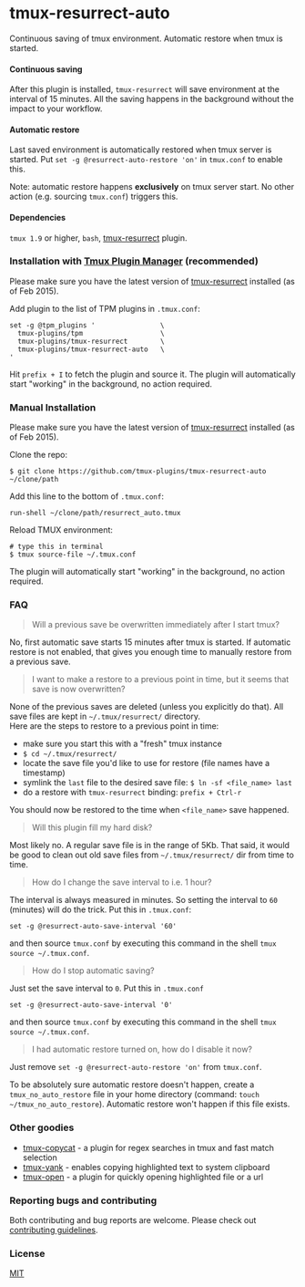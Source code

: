 # tmux-resurrect-auto

Continuous saving of tmux environment. Automatic restore when tmux is started.

#### Continuous saving

After this plugin is installed, `tmux-resurrect` will save environment at the
interval of 15 minutes. All the saving happens in the background without the
impact to your workflow.

#### Automatic restore

Last saved environment is automatically restored when tmux server is started.
Put `set -g @resurrect-auto-restore 'on'` in `tmux.conf` to enable this.

Note: automatic restore happens **exclusively** on tmux server start. No other
action (e.g. sourcing `tmux.conf`) triggers this.

#### Dependencies

`tmux 1.9` or higher, `bash`,
[tmux-resurrect](https://github.com/tmux-plugins/tmux-resurrect) plugin.

### Installation with [Tmux Plugin Manager](https://github.com/tmux-plugins/tpm) (recommended)

Please make sure you have the latest version of
[tmux-resurrect](https://github.com/tmux-plugins/tmux-resurrect) installed (as
of Feb 2015).

Add plugin to the list of TPM plugins in `.tmux.conf`:

    set -g @tpm_plugins '                \
      tmux-plugins/tpm                   \
      tmux-plugins/tmux-resurrect        \
      tmux-plugins/tmux-resurrect-auto   \
    '

Hit `prefix + I` to fetch the plugin and source it. The plugin will
automatically start "working" in the background, no action required.

### Manual Installation

Please make sure you have the latest version of
[tmux-resurrect](https://github.com/tmux-plugins/tmux-resurrect) installed (as
of Feb 2015).

Clone the repo:

    $ git clone https://github.com/tmux-plugins/tmux-resurrect-auto ~/clone/path

Add this line to the bottom of `.tmux.conf`:

    run-shell ~/clone/path/resurrect_auto.tmux

Reload TMUX environment:

    # type this in terminal
    $ tmux source-file ~/.tmux.conf

The plugin will automatically start "working" in the background, no action
required.

### FAQ

> Will a previous save be overwritten immediately after I start tmux?

No, first automatic save starts 15 minutes after tmux is started. If automatic
restore is not enabled, that gives you enough time to manually restore from a
previous save.

> I want to make a restore to a previous point in time, but it seems that save
is now overwritten?

None of the previous saves are deleted (unless you explicitly do that). All save
files are kept in `~/.tmux/resurrect/` directory.<br/>
Here are the steps to restore to a previous point in time:

- make sure you start this with a "fresh" tmux instance
- `$ cd ~/.tmux/resurrect/`
- locate the save file you'd like to use for restore (file names have a timestamp)
- symlink the `last` file to the desired save file: `$ ln -sf <file_name> last`
- do a restore with `tmux-resurrect` binding: `prefix + Ctrl-r`

You should now be restored to the time when `<file_name>` save happened.

> Will this plugin fill my hard disk?

Most likely no. A regular save file is in the range of 5Kb. That said, it
would be good to clean out old save files from `~/.tmux/resurrect/` dir from
time to time.

> How do I change the save interval to i.e. 1 hour?

The interval is always measured in minutes. So setting the interval to `60`
(minutes) will do the trick. Put this in `.tmux.conf`:

    set -g @resurrect-auto-save-interval '60'

and then source `tmux.conf` by executing this command in the shell
`tmux source ~/.tmux.conf`.

> How do I stop automatic saving?

Just set the save interval to `0`. Put this in `.tmux.conf`

    set -g @resurrect-auto-save-interval '0'

and then source `tmux.conf` by executing this command in the shell
`tmux source ~/.tmux.conf`.

> I had automatic restore turned on, how do I disable it now?

Just remove `set -g @resurrect-auto-restore 'on'` from `tmux.conf`.

To be absolutely sure automatic restore doesn't happen, create a
`tmux_no_auto_restore` file in your home directory (command:
`touch ~/tmux_no_auto_restore`). Automatic restore won't happen if this file
exists.

### Other goodies

- [tmux-copycat](https://github.com/tmux-plugins/tmux-copycat) - a plugin for
  regex searches in tmux and fast match selection
- [tmux-yank](https://github.com/tmux-plugins/tmux-yank) - enables copying
  highlighted text to system clipboard
- [tmux-open](https://github.com/tmux-plugins/tmux-open) - a plugin for quickly
  opening highlighted file or a url

### Reporting bugs and contributing

Both contributing and bug reports are welcome. Please check out
[contributing guidelines](CONTRIBUTING.md).

### License
[MIT](LICENSE.md)
